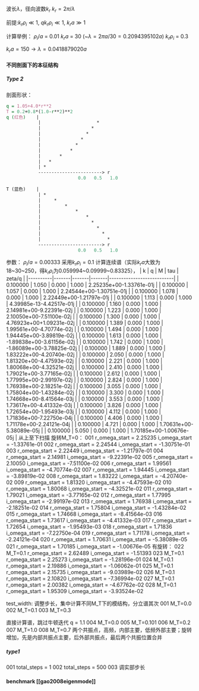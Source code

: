波长$\lambda$，径向波数$k_r$
$k_r=2\pi/\lambda$

前提:$k_r\rho_i\ll1$, $qk_r\rho_i\ll1$, $k_ra\gg1$

计算举例：
$\rho_i/a$ = 0.01
$k_ra$ = 30    (~$\lambda=2\pi a/30=0.2094395102 a$)
$k_r\rho_i$ = 0.3

$k_ra=150\rightarrow \lambda=0.0418879020 a$

#### 不同剖面下的本征结构
##### Type 2
剖面形状：
```perl
q = 1.05+4.0*r**2
T = 0.2+0.8*(1.0-r**2)**2
q (红色)    |
            |                     *
            |                   *
            |                 *
            |               *
            |             *
            |           *
            |       *
            |   *
            | *
            ------------------------> r
                           0.0   0.5   1.0
                       
T (蓝色)    |
            | *
            |     *
            |         *
            |             *
            |                 *
            |                   *
            |                     *
            |                       *
            |                         *
            ------------------------> r
                           0.0   0.5   1.0

```
参数：
$\rho_i/a=0.00333$
采用$k_r\rho_i=0.1$ 计算连续谱（实际$k_ra$大致为18~30~250，得$k_r\rho_i$为0.059994~0.09999~0.83325），
| k        | q     | M     | tau   | zeta/q                    |
|----------|-------|-------|-------|---------------------------|
| 0.100000 | 1.050 | 0.000 | 1.000 | 2.25235e+00-1.33761e-01j  |
| 0.100000 | 1.057 | 0.000 | 1.000 | 2.24544e+00-1.30751e-01j  |
| 0.100000 | 1.078 | 0.000 | 1.000 | 2.22449e+00-1.21797e-01j  |
| 0.100000 | 1.113 | 0.000 | 1.000 | 4.39985e-13-4.42517e-01j  |
| 0.100000 | 1.160 | 0.000 | 1.000 | 2.14981e+00-9.22391e-02j  |
| 0.100000 | 1.223 | 0.000 | 1.000 | 2.10050e+00-7.51100e-02j  |
| 0.100000 | 1.300 | 0.000 | 1.000 | 4.76923e+00+1.09231e-02j  |
| 0.100000 | 1.389 | 0.000 | 1.000 | 1.99561e+00-4.70774e-02j  |
| 0.100000 | 1.494 | 0.000 | 1.000 | 1.94445e+00-3.89819e-02j  |
| 0.100000 | 1.613 | 0.000 | 1.000 | -1.89838e+00-3.61156e-02j |
| 0.100000 | 1.742 | 0.000 | 1.000 | -1.86089e+00-3.78825e-02j |
| 0.100000 | 1.889 | 0.000 | 1.000 | 1.83222e+00-4.20740e-02j  |
| 0.100000 | 2.050 | 0.000 | 1.000 | 1.81320e+00-4.47593e-02j  |
| 0.100000 | 2.221 | 0.000 | 1.000 | 1.80068e+00-4.32521e-02j  |
| 0.100000 | 2.410 | 0.000 | 1.000 | 1.79021e+00-3.77165e-02j  |
| 0.100000 | 2.612 | 0.000 | 1.000 | 1.77995e+00-2.99197e-02j  |
| 0.100000 | 2.824 | 0.000 | 1.000 | 1.76938e+00-2.18251e-02j  |
| 0.100000 | 3.055 | 0.000 | 1.000 | 1.75804e+00-1.43284e-02j  |
| 0.100000 | 3.300 | 0.000 | 1.000 | 1.74668e+00-8.41564e-03j  |
| 0.100000 | 3.553 | 0.000 | 1.000 | 1.73617e+00-4.41332e-03j  |
| 0.100000 | 3.826 | 0.000 | 1.000 | 1.72654e+00-1.95493e-03j  |
| 0.100000 | 4.112 | 0.000 | 1.000 | 1.71836e+00-7.22750e-04j  |
| 0.100000 | 4.406 | 0.000 | 1.000 | 1.71178e+00-2.24121e-04j  |
| 0.100000 | 4.721 | 0.000 | 1.000 | 1.70631e+00-5.38089e-05j  |
| 0.100000 | 5.050 | 0.000 | 1.000 | 1.70185e+00-1.00676e-05j  |
从上至下扫描 
旋转M_T=0：
001 r_omega_start = 2.25235 i_omega_start = -1.33761e-01
002 r_omega_start = 2.24544 i_omega_start = -1.30751e-01
003 r_omega_start = 2.22449 i_omega_start = -1.21797e-01
004 r_omega_start = 2.14981 i_omega_start = -9.22391e-02
005 r_omega_start = 2.10050 i_omega_start = -7.51100e-02
006 r_omega_start = 1.99561 i_omega_start = -4.70774e-02
007 r_omega_start = 1.94445 i_omega_start = -3.89819e-02
008 r_omega_start = 1.83222 i_omega_start = -4.20740e-02
009 r_omega_start = 1.81320 i_omega_start = -4.47593e-02
010 r_omega_start = 1.80068 i_omega_start = -4.32521e-02
011 r_omega_start = 1.79021 i_omega_start = -3.77165e-02
012 r_omega_start = 1.77995 i_omega_start = -2.99197e-02
013 r_omega_start = 1.76938 i_omega_start = -2.18251e-02
014 r_omega_start = 1.75804 i_omega_start = -1.43284e-02
015 r_omega_start = 1.74668 i_omega_start = -8.41564e-03
016 r_omega_start = 1.73617 i_omega_start = -4.41332e-03
017 r_omega_start = 1.72654 i_omega_start = -1.95493e-03
018 r_omega_start = 1.71836 i_omega_start = -7.22750e-04
019 r_omega_start = 1.71178 i_omega_start = -2.24121e-04
020 r_omega_start = 1.70631 i_omega_start = -5.38089e-05
021 r_omega_start = 1.70185 i_omega_start = -1.00676e-05
有旋转：
022 M_T=0.1 r_omega_start = 2.62489 i_omega_start = -1.51393
023 M_T=0.1 r_omega_start = 2.25273 i_omega_start = -1.28196e-01
024 M_T=0.1 r_omega_start = 2.19886 i_omega_start = -1.06062e-01
025 M_T=0.1 r_omega_start = 2.15735 i_omega_start = -9.03989e-02
026 M_T=0.1 r_omega_start = 2.10820 i_omega_start = -7.36994e-02
027 M_T=0.1 r_omega_start = 2.00382 i_omega_start = -4.67762e-02
028 M_T=0.1 r_omega_start = 1.95309 i_omega_start = -3.93524e-02

test_width:
调整步长，集中计算不同M_T下的模结构，分立谱其次
001 M_T=0.0
002 M_T=0.1
003 M_T=0.3

直接计算谱，跳过牛顿迭代 q = 1.1
004 M_T=0.0
005 M_T=0.101
006 M_T=0.2
007 M_T=1.0
008 M_T=0.7
两个共振点，高频，内部主要，低频外部主要；旋转增加，先是内部共振点主要，后外部共振点，最后两个共振位置合并


##### type1
001 total_steps   = 1
002 total_steps   = 500
003 调实部步长


#### benchmark [[gao2008eigenmode]]